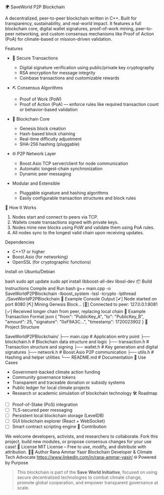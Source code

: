 🌍 SaveWorld P2P Blockchain

A decentralized, peer-to-peer blockchain written in C++. Built for transparency, sustainability, and real-world impact. It features a full blockchain core, digital wallet signatures, proof-of-work mining, peer-to-peer networking, and custom consensus mechanisms like Proof of Action (PoA) for climate-based or mission-driven validation.

Features

- 🔐 Secure Transactions
  - Digital signature verification using public/private key cryptography
  - RSA encryption for message integrity
  - Coinbase transactions and customizable rewards

- ⛏️ Consensus Algorithms
  - Proof of Work (PoW)
  - Proof of Action (PoA) — enforce rules like required transaction count or behavior-based validation

- 🔄 Blockchain Core
  - Genesis block creation
  - Hash-based block chaining
  - Real-time difficulty adjustment
  - SHA-256 hashing (pluggable)

- 🌐 P2P Network Layer
  - Boost.Asio TCP server/client for node communication
  - Automatic longest-chain synchronization
  - Dynamic peer messaging

- Modular and Extensible
  - Pluggable signature and hashing algorithms
  - Easily configurable transaction structures and block rules

🧠 How It Works

1. Nodes start and connect to peers via TCP.
2. Wallets create transactions signed with private keys.
3. Nodes mine new blocks using PoW and validate them using PoA rules.
4. All nodes sync to the longest valid chain upon receiving updates.

Dependencies

- C++17 or higher
- Boost.Asio (for networking)
- OpenSSL (for cryptographic functions)

Install on Ubuntu/Debian

bash
sudo apt update
sudo apt install libboost-all-dev libssl-dev
📦 Build Instructions
Compile and Run
bash
g++ main.cpp -o SaveWorldP2PBlockchain -lboost_system -lssl -lcrypto -lpthread
./SaveWorldP2PBlockchain
🧪 Example Console Output
[✔] Node started on port 8080
[⛏] Mining Genesis Block...
[🔗] Connected to peer: 127.0.0.1:8081
[✓] Received longer chain from peer, replacing local chain
📄 Example Transaction Format
json
{
  "from": "PublicKey_A",
  "to": "PublicKey_B",
  "amount": 25,
  "signature": "0xF9A3C...",
  "timestamp": 1720023902
}
📂 Project Structure

SaveWorldP2PBlockchain/
├── main.cpp            # Application entry point
├── blockchain.h        # Blockchain data structure and logic
├── transaction.h       # Transaction structure and signing
├── wallet.h            # Key generation and digital signatures
├── network.h           # Boost.Asio P2P communication
├── utils.h             # Hashing and helper utilities
└── README.md           # Documentation
🌱 Use Cases
* Government-backed climate action funding
* Community governance tokens
* Transparent and traceable donation or subsidy systems
* Public ledger for local climate projects
* Research or academic simulation of blockchain technology
🛠️ Roadmap

* [ ] Proof-of-Stake (PoS) integration
* [ ] TLS-secured peer messaging
* [ ] Persistent local blockchain storage (LevelDB)
* [ ] GUI blockchain explorer (React + WebSocket)
* [ ] Smart contract scripting engine
🤝 Contribution

We welcome developers, activists, and researchers to collaborate.
Fork this project, build new modules, or propose consensus changes for your use case!
📜 License
MIT License – Free to use, modify, and distribute with attribution.
🧑‍💻 Author
Rana Ammar Yasir
Blockchain Developer & Climate Tech Advocate
https://www.linkedin.com/in/rana-ammar-yasir/
🌐 
Powered by Purpose

> This blockchain is part of the **Save World Initiative**, focused on using secure decentralized technologies to combat climate change, promote global cooperation, and empower transparent governance at scale.
